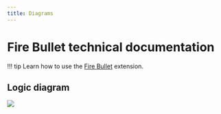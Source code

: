 ```yaml
---
title: Diagrams
---
```

# Fire Bullet technical documentation

!!! tip
    Learn how to use the [Fire Bullet](/gdevelop5/extensions/fire-bullet/details) extension.

## Logic diagram

![](/gdevelop5/extensions/fire-bullet/pasted/20221019-071556.png)